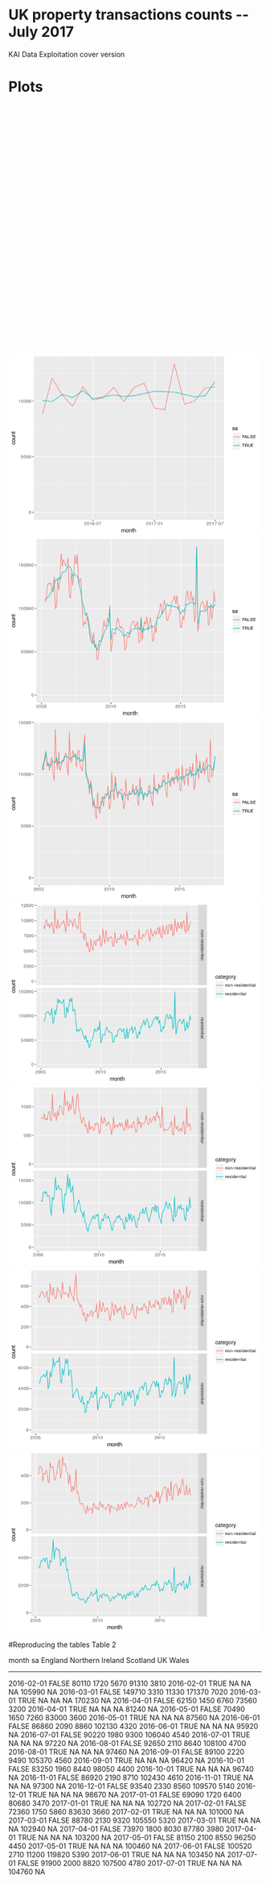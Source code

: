 # UK property transactions counts -- July 2017 
KAI Data Exploitation cover version  

# Plots


<!--html_preserve--><div id="htmlwidget-8e9d5933ba145ceb5c96" style="width:672px;height:480px;" class="dygraphs html-widget"></div>
<script type="application/json" data-for="htmlwidget-8e9d5933ba145ceb5c96">{"x":{"attrs":{"axes":{"x":{"pixelsPerLabel":60,"drawAxis":true,"drawGrid":false},"y":{"drawAxis":true,"drawGrid":false}},"labels":["month","Unadjusted","Seasonally adjusted"],"retainDateWindow":false,"legend":"always","labelsDivWidth":500,"labelsShowZeroValues":true,"labelsSeparateLines":false,"hideOverlayOnMouseOut":true,"stackedGraph":false,"fillGraph":false,"fillAlpha":0.15,"stepPlot":false,"drawPoints":false,"pointSize":1,"drawGapEdgePoints":false,"connectSeparatedPoints":false,"strokeWidth":1,"strokeBorderColor":"white","colorValue":0.5,"colorSaturation":1,"includeZero":true,"drawAxesAtZero":false,"logscale":false,"axisTickSize":3,"axisLineColor":"black","axisLineWidth":0.3,"axisLabelColor":"black","axisLabelFontSize":14,"axisLabelWidth":60,"drawGrid":true,"gridLineWidth":0.3,"rightGap":5,"digitsAfterDecimal":2,"labelsKMB":false,"labelsKMG2":false,"labelsUTC":false,"maxNumberWidth":6,"animatedZooms":false,"mobileDisableYTouch":true,"ylabel":"Transactions"},"scale":"monthly","annotations":[],"shadings":[],"events":[],"format":"date","data":[["2016-02-01T00:00:00.000Z","2016-03-01T00:00:00.000Z","2016-04-01T00:00:00.000Z","2016-05-01T00:00:00.000Z","2016-06-01T00:00:00.000Z","2016-07-01T00:00:00.000Z","2016-08-01T00:00:00.000Z","2016-09-01T00:00:00.000Z","2016-10-01T00:00:00.000Z","2016-11-01T00:00:00.000Z","2016-12-01T00:00:00.000Z","2017-01-01T00:00:00.000Z","2017-02-01T00:00:00.000Z","2017-03-01T00:00:00.000Z","2017-04-01T00:00:00.000Z","2017-05-01T00:00:00.000Z","2017-06-01T00:00:00.000Z","2017-07-01T00:00:00.000Z"],[91310,171370,73560,83000,102130,106040,108100,105370,98050,102430,109570,80680,83630,105550,87780,96250,119820,107500],[105990,170230,81240,87560,95920,97220,97460,96420,96740,97300,98670,102720,101000,102940,103200,100460,103450,104760]],"fixedtz":false,"tzone":"UTC"},"evals":[],"jsHooks":[]}</script><!--/html_preserve-->

![](makeTablesAndPlots_files/figure-html/unnamed-chunk-1-1.png)<!-- -->![](makeTablesAndPlots_files/figure-html/unnamed-chunk-1-2.png)<!-- -->![](makeTablesAndPlots_files/figure-html/unnamed-chunk-1-3.png)<!-- -->![](makeTablesAndPlots_files/figure-html/unnamed-chunk-1-4.png)<!-- -->![](makeTablesAndPlots_files/figure-html/unnamed-chunk-1-5.png)<!-- -->![](makeTablesAndPlots_files/figure-html/unnamed-chunk-1-6.png)<!-- -->![](makeTablesAndPlots_files/figure-html/unnamed-chunk-1-7.png)<!-- -->

#Reproducing the tables
 Table 2
 

month        sa       England   Northern Ireland   Scotland       UK   Wales
-----------  ------  --------  -----------------  ---------  -------  ------
2016-02-01   FALSE      80110               1720       5670    91310    3810
2016-02-01   TRUE          NA                 NA         NA   105990      NA
2016-03-01   FALSE     149710               3310      11330   171370    7020
2016-03-01   TRUE          NA                 NA         NA   170230      NA
2016-04-01   FALSE      62150               1450       6760    73560    3200
2016-04-01   TRUE          NA                 NA         NA    81240      NA
2016-05-01   FALSE      70490               1650       7260    83000    3600
2016-05-01   TRUE          NA                 NA         NA    87560      NA
2016-06-01   FALSE      86860               2090       8860   102130    4320
2016-06-01   TRUE          NA                 NA         NA    95920      NA
2016-07-01   FALSE      90220               1980       9300   106040    4540
2016-07-01   TRUE          NA                 NA         NA    97220      NA
2016-08-01   FALSE      92650               2110       8640   108100    4700
2016-08-01   TRUE          NA                 NA         NA    97460      NA
2016-09-01   FALSE      89100               2220       9490   105370    4560
2016-09-01   TRUE          NA                 NA         NA    96420      NA
2016-10-01   FALSE      83250               1960       8440    98050    4400
2016-10-01   TRUE          NA                 NA         NA    96740      NA
2016-11-01   FALSE      86920               2190       8710   102430    4610
2016-11-01   TRUE          NA                 NA         NA    97300      NA
2016-12-01   FALSE      93540               2330       8560   109570    5140
2016-12-01   TRUE          NA                 NA         NA    98670      NA
2017-01-01   FALSE      69090               1720       6400    80680    3470
2017-01-01   TRUE          NA                 NA         NA   102720      NA
2017-02-01   FALSE      72360               1750       5860    83630    3660
2017-02-01   TRUE          NA                 NA         NA   101000      NA
2017-03-01   FALSE      88780               2130       9320   105550    5320
2017-03-01   TRUE          NA                 NA         NA   102940      NA
2017-04-01   FALSE      73970               1800       8030    87780    3980
2017-04-01   TRUE          NA                 NA         NA   103200      NA
2017-05-01   FALSE      81150               2100       8550    96250    4450
2017-05-01   TRUE          NA                 NA         NA   100460      NA
2017-06-01   FALSE     100520               2710      11200   119820    5390
2017-06-01   TRUE          NA                 NA         NA   103450      NA
2017-07-01   FALSE      91900               2000       8820   107500    4780
2017-07-01   TRUE          NA                 NA         NA   104760      NA
